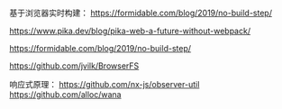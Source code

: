 # 

基于浏览器实时构建：
https://formidable.com/blog/2019/no-build-step/

https://www.pika.dev/blog/pika-web-a-future-without-webpack/

https://formidable.com/blog/2019/no-build-step/


https://github.com/jvilk/BrowserFS


响应式原理：
https://github.com/nx-js/observer-util
https://github.com/alloc/wana